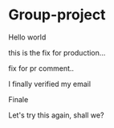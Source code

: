 # Group-project
Hello world

this is the fix for production...

fix for pr comment..

I finally verified my email

Finale

Let's try this again, shall we?

